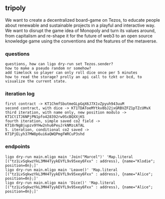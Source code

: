 ## tripoly

We want to create a decentralized board-game on Tezos, to educate people about renewable and sustainable projects in a playful and interactive way. We want to disrupt the game idea of Monopoly and turn its values around, from capitalism and re-shape it for the future of web3 to an open source knowledge game using the conventions and the features of the metaverse.

### questions

    questions, how can ligo dry-run set Tezos.sender?
    how to make a pseudo random nr somehow?
    add timelock so player can only roll dice once per 5 minutes
    how to read the storage? prolly an api call to tzkt or bcd, to visualize the current state.

### iteration log

    first contract -> KT1ChmfSbutmeGLpGqX6J7X1vZpyuh943uuM
    second contract, with dice -> KT1TDAToeMYtkv8bJ2jxGRBVZFZ1pTZcUMvX
    third iteration, with name only, new position modulo -> KT1Ct1TJ6NPjPN1pfo428392rw9ScBQXXjKS
    fourth iteration, simple saved co2 field -> KT18rNgBjupzv9YHw2nhu6PeuJrkNMzcATAL
    5. iteration, conditional co2 saved -> KT1PjELyh37MW8p6ui6aQWQPmgFWRCuP3shd


### endpoints

    ligo dry-run main.mligo main 'Join("Marcel")' 'Map.literal [("tz1LvSqkwzYkL3MH4TyykEVfL9v95xey6Fxx" : address), {name="Klodie"; position=0n};]'
    ligo dry-run main.mligo main 'Leave()' 'Map.literal [("tz1LvSqkwzYkL3MH4TyykEVfL9v95xey6Fxx" : address), {name="Alice"; position=0n};]'
    ligo dry-run main.mligo main 'Dice()' 'Map.literal [("tz1LvSqkwzYkL3MH4TyykEVfL9v95xey6Fxx" : address), {name="Alice"; position=0n};]'
